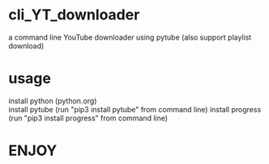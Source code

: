 # cli_YT_downloader
a command line YouTube downloader using pytube (also support playlist download)

# usage
install python (python.org) <br>
install pytube (run "pip3 install pytube" from command line)
install progress (run "pip3 install progress" from command line)

# ENJOY
